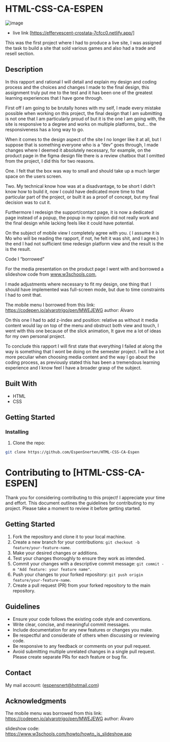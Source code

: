 # HTML-CSS-CA-ESPEN

![image](/media/gamehub-sc.jpg)

- live link [https://effervescent-crostata-7cfcc0.netlify.app/]

This was the first project where I had to produce a live site, I was assigned the task to build a site that sold various games and also had a trade and resell section.

## Description

In this rapport and rational I will detail and explain my design and coding process and the choices and changes I made to the final design, this assignment truly put me to the test and it has been one of the greatest learning experiences that I have gone through.

First off I am going to be brutally hones with my self, I made every mistake possible when working on this project, the final design that I am submitting is not one that I am particularly proud of but it is the one I am going with, the site is responsive to a degree and works on multiple platforms, but... the responsiveness has a long way to go.

When it comes to the design aspect of the site I no longer like it at all, but I suppose that is something everyone who is a “dev” goes through, I made changes where I deemed it absolutely necessary, for example, on the product page in the figma design file there is a review chatbox that I omitted from the project, I did this for two reasons.

One. I felt that the box was way to small and should take up a much larger space on the users screen.

Two. My technical know how was at a disadvantage, to be short I didn't know how to build it, now I could have dedicated more time to that particular part of the project, or built it as a proof of concept, but my final decision was to cut it.

Furthermore I redesign the support/contact page, it is now a dedicated page instead of a popup, the popup in my opinion did not really work and the final design while lacking feels like it could have potential.

On the subject of mobile view I completely agree with you. ( I assume it is Mo who will be reading the rapport, if not, he felt it was shit, and I agree.)
In the end I had not sufficient time redesign platform view and the result is the is the result.

Code I “borrowed”

For the media presentation on the product page I went with and borrowed a slideshow code from www.w3schools.com,

I made adjustments where necessary to fit my design, one thing that I should have implemented was full-screen mode, but due to time constraints I had to omit that.

The mobile menu I borrowed from this link: https://codepen.io/alvarotrigo/pen/MWEJEWG author: Álvaro

On this one I had to add z-index and position: relative as without it media content would lay on top of the menu and obstruct both view and touch, I went with this one because of the slick animation, It gave me a lot of ideas for my own personal project.

To conclude this rapport I will first state that everything I failed at along the way is something that I wont be doing on the semester project. I will be a lot more peculiar when choosing media content and the way I go about the coding process, as previously stated this has been a tremendous learning experience and I know feel I have a broader grasp of the subject.

## Built With

- HTML
- CSS

## Getting Started

### Installing

1. Clone the repo:

```bash
git clone https://github.com/EspenSnerten/HTML-CSS-CA-Espen
```

# Contributing to [HTML-CSS-CA-ESPEN]

Thank you for considering contributing to this project! I appreciate your time and effort. This document outlines the guidelines for contributing to my project. Please take a moment to review it before getting started.

## Getting Started

1. Fork the repository and clone it to your local machine.
2. Create a new branch for your contributions: `git checkout -b feature/your-feature-name`.
3. Make your desired changes or additions.
4. Test your changes thoroughly to ensure they work as intended.
5. Commit your changes with a descriptive commit message: `git commit -m "Add feature: your feature name"`.
6. Push your changes to your forked repository: `git push origin feature/your-feature-name`.
7. Create a pull request (PR) from your forked repository to the main repository.

## Guidelines

- Ensure your code follows the existing code style and conventions.
- Write clear, concise, and meaningful commit messages.
- Include documentation for any new features or changes you make.
- Be respectful and considerate of others when discussing or reviewing code.
- Be responsive to any feedback or comments on your pull request.
- Avoid submitting multiple unrelated changes in a single pull request. Please create separate PRs for each feature or bug fix.

## Contact

My mail account: (espensnert@hotmail.com)


## Acknowledgments

The mobile menu was borrowed from this link: https://codepen.io/alvarotrigo/pen/MWEJEWG author: Álvaro

slideshow code: https://www.w3schools.com/howto/howto_js_slideshow.asp